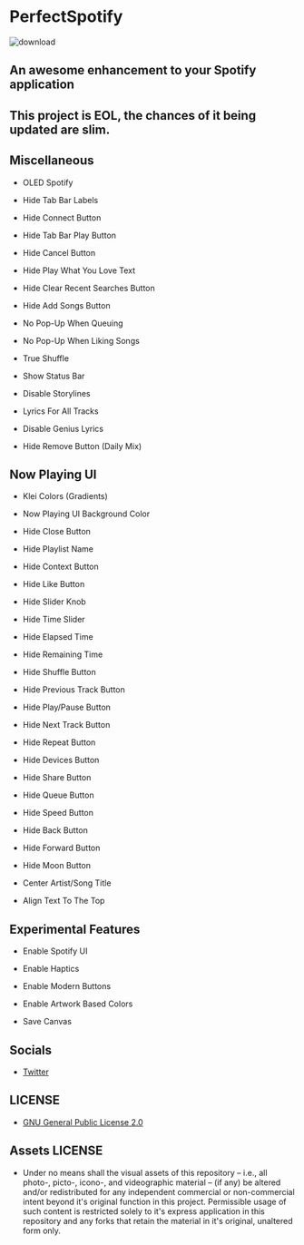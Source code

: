 # PerfectSpotify

![download](https://twickd.com/images/cf59460372b0f5db74143d603be9a92071f23ce3.jpeg)

## An awesome enhancement to your Spotify application

## This project is EOL, the chances of it being updated are slim.

## Miscellaneous

- OLED Spotify
- Hide Tab Bar Labels
- Hide Connect Button
- Hide Tab Bar Play Button

- Hide Cancel Button
- Hide Play What You Love Text
- Hide Clear Recent Searches Button

- Hide Add Songs Button
- No Pop-Up When Queuing
- No Pop-Up When Liking Songs

- True Shuffle
- Show Status Bar
- Disable Storylines
- Lyrics For All Tracks
- Disable Genius Lyrics
- Hide Remove Button (Daily Mix)

## Now Playing UI

- Klei Colors (Gradients)
- Now Playing UI Background Color

- Hide Close Button
- Hide Playlist Name
- Hide Context Button
- Hide Like Button
- Hide Slider Knob
- Hide Time Slider
- Hide Elapsed Time
- Hide Remaining Time
- Hide Shuffle Button
- Hide Previous Track Button
- Hide Play/Pause Button
- Hide Next Track Button
- Hide Repeat Button
- Hide Devices Button
- Hide Share Button
- Hide Queue Button

- Hide Speed Button
- Hide Back Button
- Hide Forward Button
- Hide Moon Button

- Center Artist/Song Title
- Align Text To The Top

## Experimental Features

- Enable Spotify UI
- Enable Haptics
- Enable Modern Buttons
- Enable Artwork Based Colors

- Save Canvas

## Socials

* [Twitter](https://twitter.com/Lukii120)

## LICENSE

* [GNU General Public License 2.0](https://www.gnu.org/licenses/old-licenses/gpl-2.0.html)

## Assets LICENSE

* Under no means shall the visual assets of this repository – i.e., all photo-, picto-, icono-, and videographic material – (if any) be altered and/or redistributed for any independent commercial or non-commercial intent beyond it's original function in this project. Permissible usage of such content is restricted solely to it's express application in this repository and any forks that retain the material in it's original, unaltered form only.
